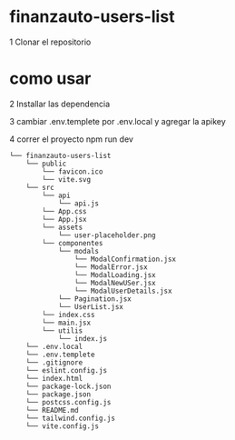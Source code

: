 # finanzauto-users-list

1 Clonar el repositorio

# como usar

2 Installar las dependencia

3 cambiar .env.templete por .env.local y agregar la apikey

4 correr el proyecto npm run dev

```
└── finanzauto-users-list
    └── public
        └── favicon.ico
        └── vite.svg
    └── src
        └── api
            └── api.js
        └── App.css
        └── App.jsx
        └── assets
            └── user-placeholder.png
        └── componentes
            └── modals
                └── ModalConfirmation.jsx
                └── ModalError.jsx
                └── ModalLoading.jsx
                └── ModalNewUSer.jsx
                └── ModalUserDetails.jsx
            └── Pagination.jsx
            └── UserList.jsx
        └── index.css
        └── main.jsx
        └── utilis
            └── index.js
    └── .env.local
    └── .env.templete
    └── .gitignore
    └── eslint.config.js
    └── index.html
    └── package-lock.json
    └── package.json
    └── postcss.config.js
    └── README.md
    └── tailwind.config.js
    └── vite.config.js
```
